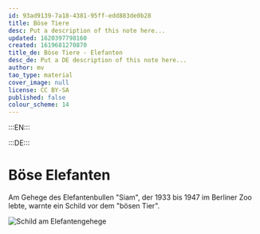 ```yaml
---
id: 93ad9139-7a18-4381-95ff-edd883de0b28
title: Böse Tiere
desc: Put a description of this note here...
updated: 1620397798160
created: 1619681270870
title_de: Böse Tiere - Elefanten
desc_de: Put a DE description of this note here...
author: mv
tao_type: material
cover_image: null
license: CC BY-SA
published: false
colour_scheme: 14
---
```


:::EN:::


:::DE:::

# Böse Elefanten

Am Gehege des Elefantenbullen "Siam", der 1933 bis 1947 im Berliner Zoo lebte, warnte ein Schild vor dem "bösen Tier". 

![Schild am Elefantengehege]() 
